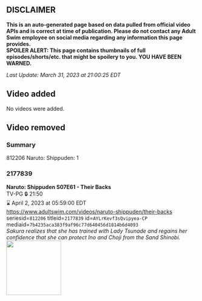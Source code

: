 ## DISCLAIMER
**This is an auto-generated page based on data pulled from official video APIs and is correct at time of publication. Please do not contact any Adult Swim employee on social media regarding any information this page provides.**  
**SPOILER ALERT: This page contains thumbnails of full episodes/shorts/etc. that might be spoilery to you. YOU HAVE BEEN WARNED.**  

_Last Update: March 31, 2023 at 21:00:25 EDT_
## Video added
No videos were added.  
## Video removed
### Summary
812206 Naruto: Shippuden: 1  
### 2177839
**Naruto: Shippuden S07E61 - Their Backs**  
TV-PG 🔒 21:50  
⌛ April 2, 2023 at 05:59:00 EDT  
https://www.adultswim.com/videos/naruto-shippuden/their-backs  
seriesid=`812206` titleid=`2177839` id=`AYLrKevf3sQvipyea-CP` mediaid=`7b4235aca383f9af96c77d640456d1814b6d4093`  
_Sakura realizes that she has trained with Lady Tsunade and regains her confidence that she can protect Ino and Choji from the Sand Shinobi._  
<a href="https://media.cdn.adultswim.com/uploads/20220829/thumbnails/2_228291552345-NarutoShippuden_409_TheirBacks.png"><img src="https://media.cdn.adultswim.com/uploads/20220829/thumbnails/2_228291552345-NarutoShippuden_409_TheirBacks.png" height="144px" /></a>
